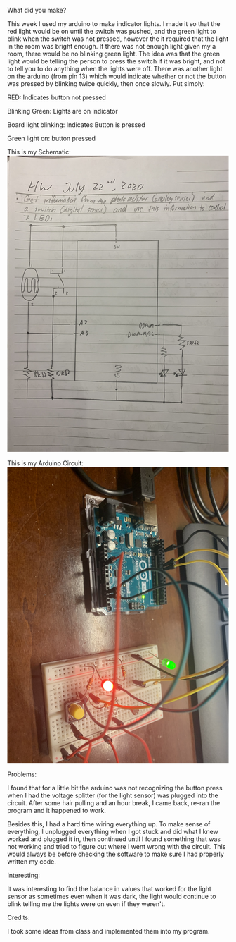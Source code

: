 What did you make?

This week I used my arduino to make indicator lights. I made it so that the red light would be on until the switch was pushed, and the green light to blink when the switch was not pressed, however the it required that the light in the room was bright enough. If there was not enough light given my a room, there would be no blinking green light. The idea was that the green light would be telling the person to press the switch if it was bright, and not to tell you to do anything when the lights were off. There was another light on the arduino (from pin 13) which would indicate whether or not the button was pressed by blinking twice quickly, then once slowly. Put simply:

RED: Indicates button not pressed

Blinking Green: Lights are on indicator

Board light blinking: Indicates Button is pressed

Green light on: button pressed

This is my Schematic: ![](Schematic.jpg)

This is my Arduino Circuit: ![](Arduino.jpg)


Problems:

I found that for a little bit the arduino was not recognizing the button press when I had the voltage splitter (for the light sensor) was plugged into the circuit. After some hair pulling and an hour break, I came back, re-ran the program and it happened to work.

Besides this, I had a hard time wiring everything up. To make sense of everything, I unplugged everything when I got stuck and did what I knew worked and plugged it in, then continued until I found something that was not working and tried to figure out where I went wrong with the circuit. This would always be before checking the software to make sure I had properly written my code.


Interesting:

It was interesting to find the balance in values that worked for the light sensor as sometimes even when it was dark, the light would continue to blink telling me the lights were on even if they weren't.


Credits:

I took some ideas from class and implemented them into my program.
